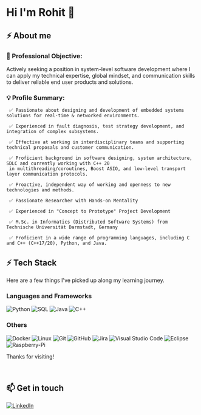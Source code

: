 <!--
**rohit--jain/rohit--jain** is a ✨ _special_ ✨ repository because its `README.md` (this file) appears on your GitHub profile.

Here are some ideas to get you started:

- 🔭 I’m currently working on ...
- 🌱 I’m currently learning ...
- 👯 I’m looking to collaborate on ...
- 🤔 I’m looking for help with ...
- 💬 Ask me about ...
- 📫 How to reach me: ...
- 😄 Pronouns: ...
- ⚡ Fun fact: ...
-->
# Hi I'm Rohit 👋

<!-- <pre><img align="right" height="250" width="1000" src="https://github.com/ManjiriBirajdar/ManjiriBirajdar/blob/main/Technology%20LinkedIn%20Banner%201.jpg"/></pre> -->
 
## ⚡ About me 

### 🎯 Professional Objective:

Actively seeking a position in system-level software development where I can apply my technical expertise, global mindset, and communication skills to deliver reliable end user products and solutions. 
 
### 💡 Profile Summary:


     ✅ Passionate about designing and development of embedded systems solutions for real-time & networked environments.
     
     ✅ Experienced in fault diagnosis, test strategy development, and integration of complex subsystems. 
     
     ✅ Effective at working in interdisciplinary teams and supporting technical proposals and customer communication.
     
     ✅ Proficient background in software designing, system architecture, SDLC and currently working with C++ 20
     in multithreading/coroutines, Boost ASIO, and low-level transport layer communication protocols.

     ✅ Proactive, independent way of working and openness to new technologies and methods.
     
     ✅ Passionate Researcher with Hands-on Mentality
     
     ✅ Experienced in "Concept to Prototype" Project Development
     
     ✅ M.Sc. in Informatics (Distributed Software Systems) from Technische Universität Darmstadt, Germany
     
     ✅ Proficient in a wide range of programming languages, including C and C++ (C++17/20), Python, and Java.

## ⚡ Tech Stack

Here are a few things I've picked up along my learning journey.

<h3> Languages and Frameworks </h3>

![Python](https://img.shields.io/badge/-Python-000?&logo=Python)
![SQL](https://img.shields.io/badge/-SQL-000?&logo=MySQL)
![Java](https://img.shields.io/badge/-Java-000?&logo=Java&logoColor=007396)
![C++](https://img.shields.io/badge/-C++-000?&logo=c%2b%2b&logoColor=00599C)

<h3> 	Others </h3> 

![Docker](https://img.shields.io/badge/-Docker-000?&logo=Docker)
![Linux](https://img.shields.io/badge/-Linux-000?&logo=Linux)
![Git](https://img.shields.io/badge/-git-000?&logo=Git)
![GitHub](https://img.shields.io/badge/-github-000?&logo=GitHub)
![Jira](https://img.shields.io/badge/-Jira-000?&logo=Jira)
![Visual Studio Code](https://img.shields.io/badge/-Visual%20Studio%20Code-05122A?style=flat&logo=visual-studio-code&logoColor=007ACC)
![Eclipse](https://img.shields.io/badge/-Eclipse-05122A?style=flat&logo=eclipse-ide&logoColor=2C2255)
![Raspberry-Pi](https://img.shields.io/badge/-Raspberry%20Pi-000?&logo=Raspberry-Pi)

Thanks for visiting!

<br />
<h2> 📫 Get in touch </h2>

[![LinkedIn](https://img.shields.io/badge/LinkedIn-0077B5?style=for-the-badge&logo=linkedin&logoColor=white)](https://www.linkedin.com/in/rohitjain324/)

<br />
